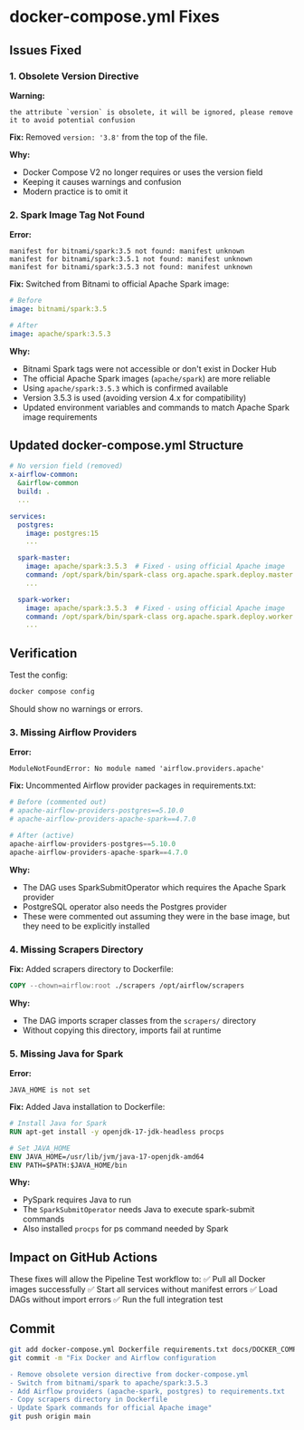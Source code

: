 # docker-compose.yml Fixes

## Issues Fixed

### 1. Obsolete Version Directive
**Warning:**
```
the attribute `version` is obsolete, it will be ignored, please remove it to avoid potential confusion
```

**Fix:**
Removed `version: '3.8'` from the top of the file.

**Why:**
- Docker Compose V2 no longer requires or uses the version field
- Keeping it causes warnings and confusion
- Modern practice is to omit it

### 2. Spark Image Tag Not Found
**Error:**
```
manifest for bitnami/spark:3.5 not found: manifest unknown
manifest for bitnami/spark:3.5.1 not found: manifest unknown
manifest for bitnami/spark:3.5.3 not found: manifest unknown
```

**Fix:**
Switched from Bitnami to official Apache Spark image:
```yaml
# Before
image: bitnami/spark:3.5

# After
image: apache/spark:3.5.3
```

**Why:**
- Bitnami Spark tags were not accessible or don't exist in Docker Hub
- The official Apache Spark images (`apache/spark`) are more reliable
- Using `apache/spark:3.5.3` which is confirmed available
- Version 3.5.3 is used (avoiding version 4.x for compatibility)
- Updated environment variables and commands to match Apache Spark image requirements

## Updated docker-compose.yml Structure

```yaml
# No version field (removed)
x-airflow-common:
  &airflow-common
  build: .
  ...

services:
  postgres:
    image: postgres:15
    ...

  spark-master:
    image: apache/spark:3.5.3  # Fixed - using official Apache image
    command: /opt/spark/bin/spark-class org.apache.spark.deploy.master.Master
    ...

  spark-worker:
    image: apache/spark:3.5.3  # Fixed - using official Apache image
    command: /opt/spark/bin/spark-class org.apache.spark.deploy.worker.Worker spark://spark-master:7077
    ...
```

## Verification

Test the config:
```bash
docker compose config
```

Should show no warnings or errors.

### 3. Missing Airflow Providers
**Error:**
```
ModuleNotFoundError: No module named 'airflow.providers.apache'
```

**Fix:**
Uncommented Airflow provider packages in requirements.txt:
```python
# Before (commented out)
# apache-airflow-providers-postgres==5.10.0
# apache-airflow-providers-apache-spark==4.7.0

# After (active)
apache-airflow-providers-postgres==5.10.0
apache-airflow-providers-apache-spark==4.7.0
```

**Why:**
- The DAG uses SparkSubmitOperator which requires the Apache Spark provider
- PostgreSQL operator also needs the Postgres provider
- These were commented out assuming they were in the base image, but they need to be explicitly installed

### 4. Missing Scrapers Directory
**Fix:**
Added scrapers directory to Dockerfile:
```dockerfile
COPY --chown=airflow:root ./scrapers /opt/airflow/scrapers
```

**Why:**
- The DAG imports scraper classes from the `scrapers/` directory
- Without copying this directory, imports fail at runtime

### 5. Missing Java for Spark
**Error:**
```
JAVA_HOME is not set
```

**Fix:**
Added Java installation to Dockerfile:
```dockerfile
# Install Java for Spark
RUN apt-get install -y openjdk-17-jdk-headless procps

# Set JAVA_HOME
ENV JAVA_HOME=/usr/lib/jvm/java-17-openjdk-amd64
ENV PATH=$PATH:$JAVA_HOME/bin
```

**Why:**
- PySpark requires Java to run
- The `SparkSubmitOperator` needs Java to execute spark-submit commands
- Also installed `procps` for ps command needed by Spark

## Impact on GitHub Actions

These fixes will allow the Pipeline Test workflow to:
✅ Pull all Docker images successfully
✅ Start all services without manifest errors
✅ Load DAGs without import errors
✅ Run the full integration test

## Commit

```bash
git add docker-compose.yml Dockerfile requirements.txt docs/DOCKER_COMPOSE_FIX.md
git commit -m "Fix Docker and Airflow configuration

- Remove obsolete version directive from docker-compose.yml
- Switch from bitnami/spark to apache/spark:3.5.3
- Add Airflow providers (apache-spark, postgres) to requirements.txt
- Copy scrapers directory in Dockerfile
- Update Spark commands for official Apache image"
git push origin main
```
